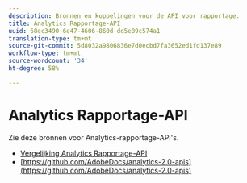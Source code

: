 ```yaml
---
description: Bronnen en koppelingen voor de API voor rapportage.
title: Analytics Rapportage-API
uuid: 68ec3490-6e47-4606-860d-dd5e89c574a1
translation-type: tm+mt
source-git-commit: 5d8032a9806836e7d0ecbd7fa3652ed1fd137e89
workflow-type: tm+mt
source-wordcount: '34'
ht-degree: 58%

---
```



# Analytics Rapportage-API

Zie deze bronnen voor Analytics-rapportage-API&#39;s.

* [Vergelijking Analytics Rapportage-API](api-comparison.md)
* [https://github.com/AdobeDocs/analytics-2.0-apis](https://github.com/AdobeDocs/analytics-2.0-apis)
